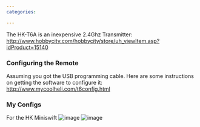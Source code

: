 ```yaml
---
categories:

---
```

The HK-T6A is an inexpensive 2.4Ghz Transmitter:
<http://www.hobbycity.com/hobbycity/store/uh_viewItem.asp?idProduct=15140>

### Configuring the Remote

Assuming you got the USB programming cable. Here are some instructions
on getting the software to configure it:
<http://www.mycoolheli.com/t6config.html>

### My Configs

For the HK Miniswift ![](Miniswift-HK-T6A.cfg "image")
![](Mini-Swift.jpg "image")
